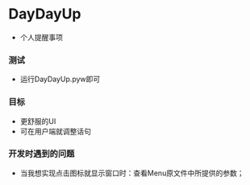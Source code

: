 # DayDayUp

- 个人提醒事项

### 测试

- 运行DayDayUp.pyw即可

### 目标

- 更舒服的UI
- 可在用户端就调整话句

### 开发时遇到的问题

- 当我想实现点击图标就显示窗口时：查看Menu原文件中所提供的参数；

